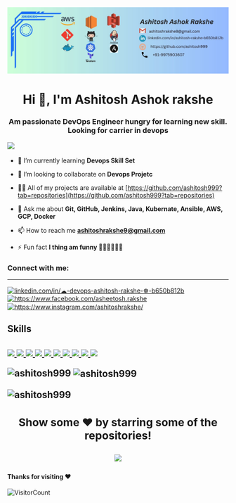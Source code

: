 
<img src="https://github.com/ashitosh999/ashitosh999/blob/b5e729e8dbbcd0e8175fcb505f348861da886754/Blue%20Green%20Geometric%20Technology%20Service%20LinkedIn%20Banner.jpg">
<h1 align="center">Hi 👋, I'm Ashitosh Ashok rakshe</h1>
<h3 align="center">Am passionate DevOps Engineer hungry for learning new skill. Looking for carrier in devops</h3>

<!-- <p align="left"> <img src="https://komarev.com/ghpvc/?username=ashitosh999&label=Profile%20views&color=blueviolet&style=flat" alt="ashitosh999" /> </p> -->
![](https://komarev.com/ghpvc/?username=ashitosh999&color=blueviolet)
- 🌱 I’m currently learning **Devops Skill Set**

- 👯 I’m looking to collaborate on **Devops Projetc**

- 👨‍💻 All of my projects are available at [https://github.com/ashitosh999?tab=repositories](https://github.com/ashitosh999?tab=repositories)

- 💬 Ask me about **Git, GitHub, Jenkins, Java, Kubernate, Ansible, AWS, GCP, Docker**

- 📫 How to reach me **ashitoshrakshe9@gmail.com**

- ⚡ Fun fact **I thing am funny 🚀🙃🙃😸😺🚀**


<h3 align="left">Connect with me:</h3>
 <hr>

<p align="left">
<a href="https://linkedin.com/in/linkedin.com/in/☁-devops-ashitosh-rakshe-☸-b650b812b" target="blank"><img align="center" src="https://raw.githubusercontent.com/rahuldkjain/github-profile-readme-generator/master/src/images/icons/Social/linked-in-alt.svg" alt="linkedin.com/in/☁-devops-ashitosh-rakshe-☸-b650b812b" height="30" width="40" /></a>
<a href="https://fb.com/https://www.facebook.com/asheetosh.rakshe" target="blank"><img align="center" src="https://raw.githubusercontent.com/rahuldkjain/github-profile-readme-generator/master/src/images/icons/Social/facebook.svg" alt="https://www.facebook.com/asheetosh.rakshe" height="30" width="40" /></a>
<a href="https://instagram.com/https://www.instagram.com/ashitoshrakshe/" target="blank"><img align="center" src="https://raw.githubusercontent.com/rahuldkjain/github-profile-readme-generator/master/src/images/icons/Social/instagram.svg" alt="https://www.instagram.com/ashitoshrakshe/" height="30" width="40" /></a>
</p>

<h2> Skills <h2>
<a href="https://www.linux.org/" target="_blanfalse" />
    <img src="https://www.vectorlogo.zone/logos/linux/linux-icon.svg"  height="90" />
  </a>
   <a href="https://aws.amazon.com/" target="_blank" >
    <img src="https://www.vectorlogo.zone/logos/amazon_aws/amazon_aws-icon.svg"  height="90" />
  </a>
  </a>
  <a href="https://www.docker.com/" target="_blank" >
    <img src="https://raw.githubusercontent.com/itsksaurabh/itsksaurabh/master/assets/docker.gif"  height="80" /> 
  </a>
  <a href="https://kubernetes.io/" target="_blank" >
    <img src="https://raw.githubusercontent.com/itsksaurabh/itsksaurabh/master/assets/k8s.gif"  height="75" />
  </a>
  <a href="https://docs.gitlab.com/ee/ci/" target="_blank" >
    <img src="https://raw.githubusercontent.com/itsksaurabh/itsksaurabh/master/assets/cicd.gif"  height="65" />
  </a>
  <a href="https://www.terraform.io/" target="_blank" >
    <img src="https://raw.githubusercontent.com/itsksaurabh/itsksaurabh/master/assets/terraform.gif" width="120" />
  </a>
   </a>
    <a href="https://www.jenkins.io/" target="_blank" >
    <img src="https://raw.githubusercontent.com/DARK-art108/ItsRitesh/master/assets/ll.png" height="90" />
  </a>
  <a href="https://www.ansible.com/" target="_blank" >
    <img src="https://www.vectorlogo.zone/logos/ansible/ansible-icon.svg"  height="90" />
  </a>
 </a>
    <a href="https://pages.github.com/?(null)" target="_blank" >
   <img src="https://media.giphy.com/media/kH1DBkPNyZPOk0BxrM/giphy.gif" width="90" />
  </a>
 </a>
  <a href="https://code.visualstudio.com/" target="_blank" >
    <img src="https://i.giphy.com/media/IdyAQJVN2kVPNUrojM/200.webp"  height="80" /> 
  </a>

<p><img align="left" src="https://github-readme-stats.vercel.app/api/top-langs?username=ashitosh999&show_icons=true&locale=en&layout=compact" alt="ashitosh999" /></p>

<p>&nbsp;<img align="center" src="https://github-readme-stats.vercel.app/api?username=ashitosh999&show_icons=true&locale=en" alt="ashitosh999" /></p>

<p><img align="center" src="https://github-readme-streak-stats.herokuapp.com/?user=ashitosh999&theme=dark" alt="ashitosh999" /></p>

<div align="center">

### Show some ❤️ by starring some of the repositories!

   <p align="center"> <img src="https://media.giphy.com/media/jpVnC65DmYeyRL4LHS/giphy.gif" width="20%">
</div>



#### Thanks for visiting :heart:
![VisitorCount](https://profile-counter.glitch.me/ashitosh999/count.svg)

